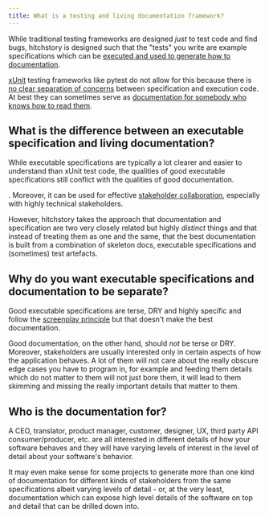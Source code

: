 ```yaml
---
title: What is a testing and living documentation framework?
---
```


While traditional testing frameworks are designed *just* to test code and find bugs,
hitchstory is designed such that the "tests" you write are example specifications which can be [executed and used to generate how to documentation](../triality).

[xUnit](https://en.wikipedia.org/wiki/XUnit) testing frameworks like pytest do not allow for this because there is [no clear separation of concerns](../separation-of-test-concerns) between specification and execution code. At best they can sometimes serve as [documentation for somebody who knows how to read them](https://capgemini.github.io/development/unit-tests-as-documentation/).

## What is the difference between an executable specification and living documentation?

While executable specifications are typically a lot clearer and easier to understand
than xUnit test code, the qualities of good executable specifications still conflict
with the qualities of good documentation.



. Moreover, it can be used for effective [stakeholder collaboration](../stakeholder-collaboration),
especially with highly technical stakeholders.

However, hitchstory takes the approach that documentation and specification
are two very closely related but highly *distinct* things and that instead of
treating them as one and the same, that the best documentation is built from a
combination of skeleton docs, executable specifications and (sometimes) test
artefacts.

## Why do you want executable specifications and documentation to be separate?

Good executable specifications are terse, DRY and highly specific and
follow the [screenplay principle](../screenplay-principle) but that doesn't
make the best documentation.

Good documentation, on the other hand, should *not* be terse or DRY. Moreover,
stakeholders are usually interested only in certain aspects of how the application
behaves. A lot of them will not care about the really obscure edge cases you have
to program in, for example and feeding them details which do not matter to
them will not just bore them, it will lead to them skimming and missing
the really important details that matter to them.

## Who is the documentation for?

A CEO, translator, product manager, customer, designer, UX, third party
API consumer/producer, etc. are all interested in different details of how
your software behaves and they will have varying levels of interest in the
level of detail about your software's behavior.

It may even make sense for some projects to generate more than one kind of
documentation for different kinds of stakeholders from the same specifications
albeit varying levels of detail - or, at the very least, documentation which
can expose high level details of the software on top and detail that can be
drilled down into.
